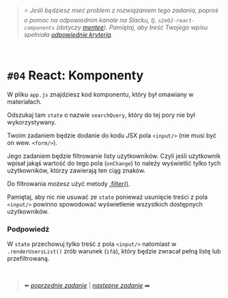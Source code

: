 > :star: *Jeśli będziesz mieć problem z rozwiązaniem tego zadania, poproś o pomoc na odpowiednim kanale na Slacku, tj. `s2e02-react-components` (dotyczy [mentee](https://devmentor.pl/mentoring-javascript/)). Pamiętaj, aby treść Twojego wpisu spełniała [odpowiednie kryteria](https://devmentor.pl/jak-prosic-o-pomoc/).*


&nbsp;

# `#04` React: Komponenty


W pliku `app.js` znajdziesz kod komponentu, który był omawiany w materiałach. 

Odszukaj tam `state` o nazwie `searchQuery`, który do tej pory nie był wykorzystywany.

Twoim zadaniem będzie dodanie do kodu JSX pola `<input/>` (nie musi być on wew. `<form/>`).

Jego zadaniem będzie filtrowanie listy użytkowników. Czyli jeśli użytkownik wpisał jakąś wartość do tego pola (`onChange`) to należy wyświetlić tylko tych użytkowników, którzy zawierają ten ciąg znaków.

Do filtrowania możesz użyć metody [.filter()](https://developer.mozilla.org/pl/docs/Web/JavaScript/Referencje/Obiekty/Array/filter).

Pamiętaj, aby nic nie usuwać ze `state` ponieważ usunięcie treści z pola `<input/>` powinno spowodować wyświetlenie wszystkich dostępnych użytkowników.

### Podpowiedź

W `state` przechowuj tylko treść z pola `<input/>` natomiast w `.renderUsersList()` zrób warunek (`if`a), który będzie zwracał pełną listę lub przefiltrowaną.


&nbsp;


> :arrow_left: [*poprzednie zadanie*](./../03) | [*następne zadanie*](./../05) :arrow_right:
